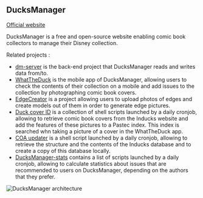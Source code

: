 ## DucksManager

[Official website](https://www.ducksmanager.net)

DucksManager is a free and open-source website enabling comic book collectors to manage their Disney collection.

Related projects : 
* [dm-server](https://github.com/bperel/dm-server) is the back-end project that DucksManager reads and writes data from/to.
* [WhatTheDuck](https://github.com/bperel/WhatTheDuck) is the mobile app of DucksManager, allowing users to check the contents of their collection on a mobile and add issues to the collection by photographing comic book covers.
* [EdgeCreator](https://github.com/bperel/EdgeCreator) is a project allowing users to upload photos of edges and create models out of them in order to generate edge pictures.
* [Duck cover ID](https://github.com/bperel/duck-cover-id) is a collection of shell scripts launched by a daily cronjob, allowing to retrieve comic book covers from the Inducks website and add the features of these pictures to a Pastec index. This index is searched whn taking a picture of a cover in the WhatTheDuck app.
* [COA updater](https://github.com/bperel/coa-updater) is a shell script launched by a daily cronjob, allowing to retrieve the structure and the contents of the Inducks database and to create a copy of this database locally.
* [DucksManager-stats](https://github.com/bperel/DucksManager-stats) contains a list of scripts launched by a daily cronjob, allowing to calculate statistics about issues that are recommended to users on DucksManager, depending on the authors that they prefer.

![DucksManager architecture](https://raw.githubusercontent.com/bperel/DucksManager-next/master/server_architecture.png)
